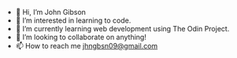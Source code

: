 - 👋 Hi, I’m John Gibson
- 👀 I’m interested in learning to code.
- 🌱 I’m currently learning web development using The Odin Project.
- 💞️ I’m looking to collaborate on anything!
- 📫 How to reach me jhngbsn09@gmail.com

<!---
Quail58/Quail58 is a ✨ special ✨ repository because its `README.md` (this file) appears on your GitHub profile.
You can click the Preview link to take a look at your changes.
--->
